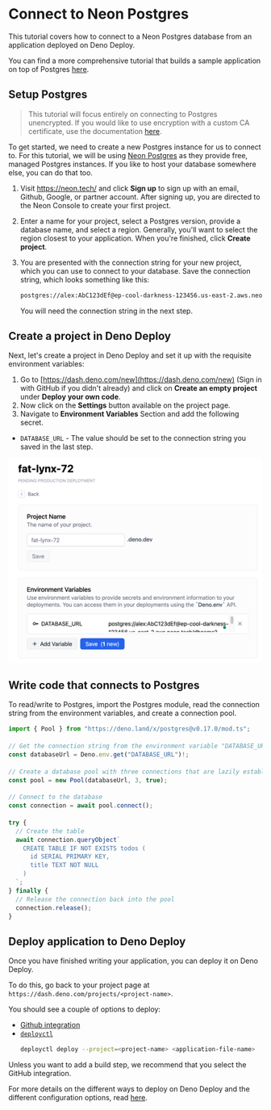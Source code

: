 # Connect to Neon Postgres

This tutorial covers how to connect to a Neon Postgres database from an
application deployed on Deno Deploy.

You can find a more comprehensive tutorial that builds a sample application on
top of Postgres [here](../tutorials/tutorial-postgres).

## Setup Postgres

> This tutorial will focus entirely on connecting to Postgres unencrypted. If
> you would like to use encryption with a custom CA certificate, use the
> documentation [here](https://deno-postgres.com/#/?id=ssltls-connection).

To get started, we need to create a new Postgres instance for us to connect to.
For this tutorial, we will be using [Neon Postgres](https://neon.tech/) as they
provide free, managed Postgres instances. If you like to host your database
somewhere else, you can do that too.

1. Visit https://neon.tech/ and click **Sign up** to sign up with an email,
   Github, Google, or partner account. After signing up, you are directed to the
   Neon Console to create your first project.
2. Enter a name for your project, select a Postgres version, provide a database
   name, and select a region. Generally, you'll want to select the region
   closest to your application. When you're finished, click **Create project**.
3. You are presented with the connection string for your new project, which you
   can use to connect to your database. Save the connection string, which looks
   something like this:

   ```sh
   postgres://alex:AbC123dEf@ep-cool-darkness-123456.us-east-2.aws.neon.tech/dbname?sslmode=require
   ```

   You will need the connection string in the next step.

## Create a project in Deno Deploy

Next, let's create a project in Deno Deploy and set it up with the requisite
environment variables:

1. Go to [https://dash.deno.com/new](https://dash.deno.com/new) (Sign in with
   GitHub if you didn't already) and click on **Create an empty project** under
   **Deploy your own code**.
2. Now click on the **Settings** button available on the project page.
3. Navigate to **Environment Variables** Section and add the following secret.

- `DATABASE_URL` - The value should be set to the connection string you saved in
  the last step.

![postgres_env_variable](../docs-images/neon_postgres_env_variable.png)

## Write code that connects to Postgres

To read/write to Postgres, import the Postgres module, read the connection
string from the environment variables, and create a connection pool.

```ts
import { Pool } from "https://deno.land/x/postgres@v0.17.0/mod.ts";

// Get the connection string from the environment variable "DATABASE_URL"
const databaseUrl = Deno.env.get("DATABASE_URL")!;

// Create a database pool with three connections that are lazily established
const pool = new Pool(databaseUrl, 3, true);

// Connect to the database
const connection = await pool.connect();

try {
  // Create the table
  await connection.queryObject`
    CREATE TABLE IF NOT EXISTS todos (
      id SERIAL PRIMARY KEY,
      title TEXT NOT NULL
    )
  `;
} finally {
  // Release the connection back into the pool
  connection.release();
}
```

## Deploy application to Deno Deploy

Once you have finished writing your application, you can deploy it on Deno
Deploy.

To do this, go back to your project page at
`https://dash.deno.com/projects/<project-name>`.

You should see a couple of options to deploy:

- [Github integration](ci_github)
- [`deployctl`](./deployctl.md)
  ```sh
  deployctl deploy --project=<project-name> <application-file-name>
  ```

Unless you want to add a build step, we recommend that you select the GitHub
integration.

For more details on the different ways to deploy on Deno Deploy and the
different configuration options, read [here](how-to-deploy).
